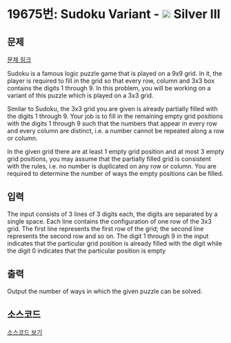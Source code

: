 # 19675번: Sudoku Variant - <img src="https://static.solved.ac/tier_small/8.svg" style="height:20px" /> Silver III

<!-- performance -->

<!-- 문제 제출 후 깃허브에 푸시를 했을 때 제출한 코드의 성능이 입력될 공간입니다.-->

<!-- end -->

## 문제

[문제 링크](https://boj.kr/19675)


<p>Sudoku is a famous logic puzzle game that is played on a 9x9 grid. In it, the player is required to fill in the grid so that every row, column and 3x3 box contains the digits 1 through 9. In this problem, you will be working on a variant of this puzzle which is played on a 3x3 grid.</p>

<p>Similar to Sudoku, the 3x3 grid you are given is already partially filled with the digits 1 through 9. Your job is to fill in the remaining empty grid positions with the digits 1 through 9 such that the numbers that appear in every row and every column are distinct, i.e. a number cannot be repeated along a row or column.</p>

<p>In the given grid there are at least 1 empty grid position and at most 3 empty grid positions, you may assume that the partially filled grid is consistent with the rules, i.e. no number is duplicated on any row or column. You are required to determine the number of ways the empty positions can be filled.</p>



## 입력


<p>The input consists of 3 lines of 3 digits each, the digits are separated by a single space. Each line contains the configuration of one row of the 3x3 grid. The first line represents the first row of the grid; the second line represents the second row and so on. The digit 1 through 9 in the input indicates that the particular grid position is already filled with the digit while the digit 0 indicates that the particular position is empty</p>



## 출력


<p>Output the number of ways in which the given puzzle can be solved.</p>



## 소스코드

[소스코드 보기](Sudoku%20Variant.cpp)